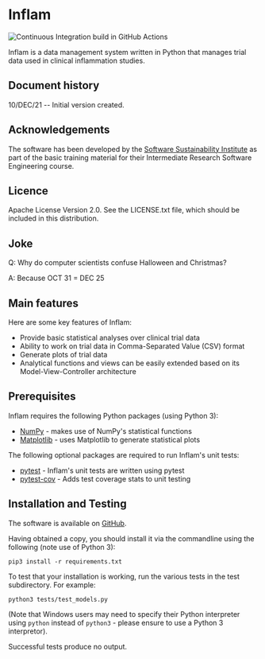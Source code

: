 # Inflam

![Continuous Integration build in GitHub Actions](https://github.com/markgbeckett/python-intermediate-inflammation/workflows/CI/badge.svg?branch=develop)

Inflam is a data management system written in Python that manages trial data used in clinical inflammation studies.

## Document history

10/DEC/21 -- Initial version created.

## Acknowledgements

The software has been developed by the [Software Sustainability Institute](https://www.software.ac.uk) as part of the basic training material for their Intermediate Research Software Engineering course. 

## Licence

Apache License Version 2.0. See the LICENSE.txt file, which should be included in this distribution.

## Joke

Q: Why do computer scientists confuse Halloween and Christmas?

A: Because OCT 31 = DEC 25

## Main features

Here are some key features of Inflam:

- Provide basic statistical analyses over clinical trial data
- Ability to work on trial data in Comma-Separated Value (CSV) format
- Generate plots of trial data
- Analytical functions and views can be easily extended based on its Model-View-Controller architecture

## Prerequisites

Inflam requires the following Python packages (using Python 3):

- [NumPy](https://www.numpy.org/) - makes use of NumPy's statistical functions
- [Matplotlib](https://matplotlib.org/stable/index.html) - uses Matplotlib to generate statistical plots

The following optional packages are required to run Inflam's unit tests:

- [pytest](https://docs.pytest.org/en/stable/) - Inflam's unit tests are written using pytest
- [pytest-cov](https://pypi.org/project/pytest-cov/) - Adds test coverage stats to unit testing

## Installation and Testing

The software is available on [GitHub](https://github.com/markgbeckett/python-intermediate-inflammation).

Having obtained a copy, you should install it via the commandline using the following (note use of Python 3):

``pip3 install -r requirements.txt``

To test that your installation is working, run the various tests in the test subdirectory. For example:

``python3 tests/test_models.py``

(Note that Windows users may need to specify their Python interpreter using `python` instead of `python3` - please ensure to use a Python 3 interpretor).

Successful tests produce no output.
